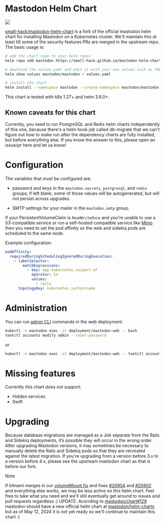 # Mastodon Helm Chart
<a href="https://github.com/small-hack/mastodon-helm-chart/releases"><img src="https://img.shields.io/github/v/release/small-hack/mastodon-helm-chart?style=plastic&labelColor=blue&color=green&logo=GitHub&logoColor=white"></a>

[small-hack/mastodon-helm-chart](https://github.com/small-hack/mastodon-helm-chart) is a fork of the official mastodon helm chart for installing Mastodon on a Kubernetes cluster. We'll maintain this at least till some of the security features PRs are merged in the upstream repo. The basic usage is:

```bash
# add the chart repo to your helm repos
helm repo add mastodon https://small-hack.github.io/mastodon-helm-chart

# download the values.yaml and edit it with your own values such as YOUR hostname
helm show values mastodon/mastodon > values.yaml

# install the chart
helm install --namespace mastodon --create-namespace mastodon/mastodon --values values.yaml
```

This chart is tested with k8s 1.27+ and helm 3.6.0+.

## Known caveats for this chart
Currently, you need to run PostgreSQL and Redis helm charts independently of this one, because there's a helm hook job called db-migrate that we can't figure out how to make run after the dependency charts are fully installed, but before everything else. If you know the answer to this, please open an issue/pr here and let us know!

# Configuration

The variables that _must_ be configured are:

- password and keys in the `mastodon.secrets`, `postgresql`, and `redis` groups; if
  left blank, some of those values will be autogenerated, but will not persist
  across upgrades.

- SMTP settings for your mailer in the `mastodon.smtp` group.

If your PersistentVolumeClaim is `ReadWriteOnce` and you're unable to use a S3-compatible service or
run a self-hosted compatible service like [Minio](https://min.io/docs/minio/kubernetes/upstream/index.html)
then you need to set the pod affinity so the web and sidekiq pods are scheduled to the same node.

Example configuration:
```yaml
podAffinity:
  requiredDuringSchedulingIgnoredDuringExecution:
    - labelSelector:
        matchExpressions:
          - key: app.kubernetes.io/part-of
            operator: In
            values:
              - rails
      topologyKey: kubernetes.io/hostname
```

# Administration

You can run [admin CLI](https://docs.joinmastodon.org/admin/tootctl/) commands in the web deployment.

```bash
kubectl -n mastodon exec -it deployment/mastodon-web -- bash
tootctl accounts modify admin --reset-password
```

or
```bash
kubectl -n mastodon exec -it deployment/mastodon-web -- tootctl accounts modify admin --reset-password
```

# Missing features

Currently this chart does _not_ support:

- Hidden services
- Swift

# Upgrading

Because database migrations are managed as a Job separate from the Rails and Sidekiq deployments, it’s possible they will occur in the wrong order. After upgrading Mastodon versions, it may sometimes be necessary to manually delete the Rails and Sidekiq pods so that they are recreated against the latest migration. If you're upgrading from a version before 3.x to a version before 4.x, please see the upstream mastodon chart as that is before our fork.

> [!Note]
> If bitnami merges in our [volumeMount fix](https://github.com/bitnami/charts/pull/20901) and fixes [#20904](https://github.com/bitnami/charts/issues/20904) and [#20902](https://github.com/bitnami/charts/issues/20902) and everything else works, we may be less active on this helm chart. Feel free to take what you need and we'll still eventually get around to issues and pull requests regardless :)
> UPDATE: Acorrding to [mastodon/chart#129](https://github.com/mastodon/chart/issues/129) mastodon should have a new official helm chart at [mastodon/helm-charts](https://github.com/mastodon/helm-charts) but as of May 12, 2024 it is not yet ready so we'll continue to maintain this chart :)
